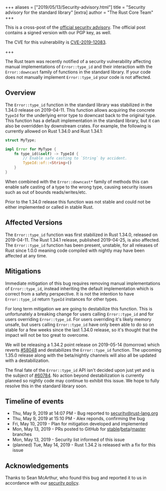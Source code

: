 +++
aliases = ["2019/05/13/Security-advisory.html"]
title = "Security advisory for the standard library"
[extra]
author = "The Rust Core Team"
+++

This is a cross-post of the [official security advisory][official]. The
official post contains a signed version with our PGP key, as well.

The CVE for this vulnerability is [CVE-2019-12083][cve].

[official]: https://groups.google.com/forum/#!topic/rustlang-security-announcements/aZabeCMUv70
[cve]: https://cve.mitre.org/cgi-bin/cvename.cgi?name=CVE-2019-12083

+++

The Rust team was recently notified of a security vulnerability affecting
manual implementations of `Error::type_id` and their interaction with the
`Error::downcast` family of functions in the standard library. If your code
does not manually implement `Error::type_id` your code is not affected.

## Overview

The `Error::type_id` function in the standard library was stabilized in the
1.34.0 release on 2019-04-11. This function allows acquiring the concrete
`TypeId` for the underlying error type to downcast back to the original type.
This function has a default implementation in the standard library, but it can
also be overridden by downstream crates. For example, the following is
currently allowed on Rust 1.34.0 and Rust 1.34.1:

```rust
struct MyType;

impl Error for MyType {
    fn type_id(&self) -> TypeId {
        // Enable safe casting to `String` by accident.
        TypeId::of::<String>()
    }
}
```

When combined with the `Error::downcast*` family of methods this can enable
safe casting of a type to the wrong type, causing security issues such as out
of bounds reads/writes/etc.

Prior to the 1.34.0 release this function was not stable and could not be
either implemented or called in stable Rust.

## Affected Versions

The `Error::type_id` function was first stabilized in Rust 1.34.0, released on
2019-04-11. The Rust 1.34.1 release, published 2019-04-25, is also affected.
The `Error::type_id` function has been present, unstable, for all releases of
Rust since 1.0.0 meaning code compiled with nightly may have been affected at
any time.

## Mitigations

Immediate mitigation of this bug requires removing manual implementations of
`Error::type_id`, instead inheriting the default implementation which is
correct from a safety perspective. It is not the intention to have
`Error::type_id` return `TypeId` instances for other types.

For long term mitigation we are going to destabilize this function. This is
unfortunately a breaking change for users calling `Error::type_id` and for
users overriding `Error::type_id`. For users overriding it's likely memory
unsafe, but users calling `Error::type_id` have only been able to do so on
stable for a few weeks since the last 1.34.0 release, so it's thought that the
impact will not be too great to overcome.

We will be releasing a 1.34.2 point release on 2019-05-14 (tomorrow) which
reverts [#58048][1] and destabilizes the `Error::type_id` function. The
upcoming 1.35.0 release along with the beta/nightly channels will also all be
updated with a destabilization.

The final fate of the `Error::type_id` API isn't decided upon just yet and is
the subject of [#60784][2]. No action beyond destabilization is currently
planned so nightly code may continue to exhibit this issue. We hope to fully
resolve this in the standard library soon.

## Timeline of events

* Thu, May  9, 2019 at 14:07 PM - Bug reported to security@rust-lang.org
* Thu, May  9, 2019 at 15:10 PM - Alex reponds, confirming the bug
* Fri, May 10, 2019 - Plan for mitigation developed and implemented
* Mon, May 13, 2019 - PRs posted to GitHub for [stable][3]/[beta][4]/[master][5] branches
* Mon, May 13, 2019 - Security list informed of this issue
* (planned) Tue, May 14, 2019 - Rust 1.34.2 is released with a fix for this issue

## Acknowledgements

Thanks to Sean McArthur, who found this bug and reported it to us in accordance
with our [security policy][sec].

[sec]: https://www.rust-lang.org/policies/security

[1]: https://github.com/rust-lang/rust/pull/58048
[2]: https://github.com/rust-lang/rust/issues/60784
[3]: https://github.com/rust-lang/rust/pull/60785
[4]: https://github.com/rust-lang/rust/pull/60786
[5]: https://github.com/rust-lang/rust/pull/60787
